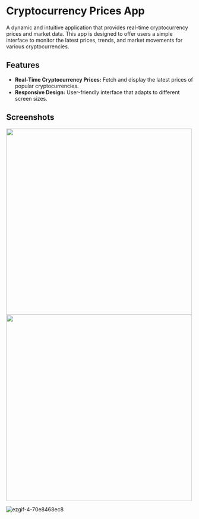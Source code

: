 # Cryptocurrency Prices App

A dynamic and intuitive application that provides real-time cryptocurrency prices and market data. This app is designed to offer users a simple interface to monitor the latest prices, trends, and market movements for various cryptocurrencies.

## Features

- **Real-Time Cryptocurrency Prices:** Fetch and display the latest prices of popular cryptocurrencies.
- **Responsive Design:** User-friendly interface that adapts to different screen sizes.

## Screenshots

<img src="https://github.com/user-attachments/assets/73a8408e-d2f0-4efa-97da-8caf443be78b" width="500"/>
<img src="https://github.com/user-attachments/assets/4a8d6413-0c67-4a5b-8913-c07ad19de8fb" width="500"/>

![ezgif-4-70e8468ec8](https://github.com/user-attachments/assets/5776b7af-1d00-4e06-92b3-b8d0902547ee)
